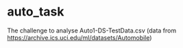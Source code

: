 # auto_task

The challenge to analyse Auto1-DS-TestData.csv
(data from https://archive.ics.uci.edu/ml/datasets/Automobile)
